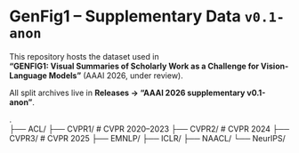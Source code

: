 # GenFig1 – Supplementary Data  `v0.1-anon`

This repository hosts the dataset used in  
**“GENFIG1: Visual Summaries of Scholarly Work as a Challenge for Vision-Language Models”** (AAAI 2026, under review).

All split archives live in **Releases → “AAAI 2026 supplementary v0.1-anon”**.  


.                           
├── ACL/
├── CVPR1/      # CVPR 2020–2023
├── CVPR2/      # CVPR 2024
├── CVPR3/      # CVPR 2025
├── EMNLP/
├── ICLR/
├── NAACL/
└── NeurIPS/
